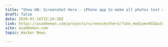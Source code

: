 ```yaml
---
title: "Show HN: Screenshot Hero - iPhone app to make all photos text searchable"
draft: false
date: 2020-01-16T15:24:38Z
link: https://asadmemon.com/projects/screenshothero/?utm_medium=RSS&utm_source=hune
site: asadmemon.com
topic: Hacker News  

---
```

